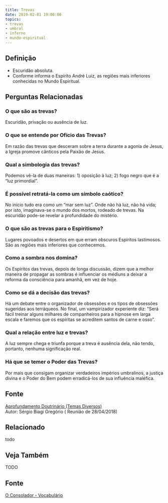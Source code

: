 ```yaml
---
title: Trevas
date: 2019-02-01 19:00:00
topics:
- trevas
- umbral
- inferno
- mundo-espiritual
---
```


## Definição
* Escuridão absoluta. 
* Conforme informa o Espírito André Luiz, as regiões mais inferiores conhecidas no Mundo Espiritual.


## Perguntas Relacionadas

### O que são as trevas?
Escuridão, privação ou ausência de luz.

### O que se entende por Ofício das Trevas?
Em razão das trevas que desceram sobre a terra durante a agonia de
Jesus, a Igreja promove cânticos pela Paixão de Jesus.

### Qual a simbologia das trevas?
Podemos vê-la de duas maneiras: 1) oposição à luz; 2) fogo negro que é
a “luz primordial”.

### É possível retratá-la como um símbolo caótico?
No início tudo era como um “mar sem luz”. Onde não há luz, não há vida;
por isto, imaginava-se o mundo dos mortos, rodeado de trevas. Na
escuridão pode-se revelar a profundidade do mistério.

### O que são as trevas para o Espiritismo?
Lugares povoados e desertos em que erram obscuros Espíritos lastimosos.
São as regiões mais inferiores que conhecemos.

### Como a sombra nos domina?
Os Espíritos das trevas, depois de longa discussão, dizem que a melhor
maneira de propagar as sombras é influenciar os médiuns a deixar a
reforma da consciência para amanhã, em vez de hoje.

### Como se dá a decisão das trevas?
Há um debate entre o organizador de obsessões e os tipos de obsessões
sugeridas aos terráqueos. No final, um vampirizador experiente diz:
“Será fácil treinar alguns milhares de companheiros para a hipnose em
larga escala e faremos que os espíritas se acreditem santos de carne e
osso”.

### Qual a relação entre luz e trevas?
A luz sempre chega e triunfa porque a treva é ausência dela, não tendo,
portanto, nenhuma significação real.

### Há que se temer o Poder das Trevas?
Por mais que consigam organizar verdadeiros impérios umbralinos, a
justiça divina e o Poder do Bem podem erradicá-los de sua influência
maléfica.

## Fonte
[Aprofundamento Doutrinário (Temas Diversos)](https://sites.google.com/view/aprofundamentodoutrinario/trevas)  
Autor: Sérgio Biagi Gregório
( Reunião de 28/04/2018)





## Relacionado
todo

## Veja Também
TODO

## Fonte
[O Consolador - Vocabulário](http://www.oconsolador.com.br/linkfixo/vocabulario/principal.html)
